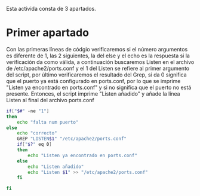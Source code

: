 Esta activida consta de 3 apartados.

# Primer apartado
Con las primeras líneas de códgio verificaremos si el número argumentos es diferente de 1, las 2 siguientes, la del else y el echo es la respuesta si la verificación
da como válida, a continuación buscaremos Listen<puerto> en el archivo de /etc/apache2/ports.conf y el 1 del Listen se refiere al primer argumento del script,
por último verificaremos el resultado del Grep, si da 0 significa que el puerto ya está configurado en ports.conf, por lo que se imprime 
"Listen ya encontrado en ports.conf" y si no significa que el puerto no está presente. Entonces, el script imprime "Listen añadido" y
añade la línea Listen <puerto> al final del archivo ports.conf
 
```bash
if["$#" -ne "1"]
then
	echo "falta num puerto"
else 
	echo "correcto"
	GREP "LISTEN$1" "/etc/apache2/ports.conf"
	if["$?" eq 0]
	then
		echo "Listen ya encontrado en ports.conf"
	else
		echo "Listen añadido"
		echo "Listen $1" >> "/etc/apache2/ports.conf"
	fi

fi
```
